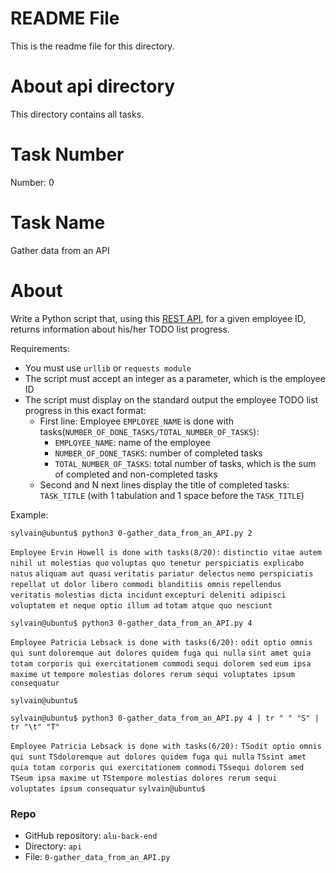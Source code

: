 # README File
This is the readme file for this directory.

# About api directory
This directory contains all tasks.

# Task Number
Number: 0

# Task Name
Gather data from an API

# About
Write a Python script that, using this [REST API](https://jsonplaceholder.typicode.com/), for a given employee ID, returns information about his/her TODO list progress.

Requirements:

* You must use `urllib` or `requests module`
* The script must accept an integer as a parameter, which is the employee ID
* The script must display on the standard output the employee TODO list progress in this exact format:
    * First line: Employee `EMPLOYEE_NAME` is done with tasks(`NUMBER_OF_DONE_TASKS/TOTAL_NUMBER_OF_TASKS`):
        * `EMPLOYEE_NAME`: name of the employee
        * `NUMBER_OF_DONE_TASKS`: number of completed tasks
        * `TOTAL_NUMBER_OF_TASKS`: total number of tasks, which is the sum of completed and non-completed tasks
    * Second and N next lines display the title of completed tasks: `TASK_TITLE` (with 1 tabulation and 1 space before the `TASK_TITLE`)

Example:

`sylvain@ubuntu$ python3 0-gather_data_from_an_API.py 2`

`Employee Ervin Howell is done with tasks(8/20):`
     `distinctio vitae autem nihil ut molestias quo`
     `voluptas quo tenetur perspiciatis explicabo natus`
     `aliquam aut quasi`
     `veritatis pariatur delectus`
     `nemo perspiciatis repellat ut dolor libero commodi blanditiis omnis`
     `repellendus veritatis molestias dicta incidunt`
     `excepturi deleniti adipisci voluptatem et neque optio illum ad`
     `totam atque quo nesciunt`

`sylvain@ubuntu$ python3 0-gather_data_from_an_API.py 4`

`Employee Patricia Lebsack is done with tasks(6/20):`
     `odit optio omnis qui sunt`
     `doloremque aut dolores quidem fuga qui nulla`
     `sint amet quia totam corporis qui exercitationem commodi`
     `sequi dolorem sed`
     `eum ipsa maxime ut`
     `tempore molestias dolores rerum sequi voluptates ipsum consequatur`

`sylvain@ubuntu$`

`sylvain@ubuntu$ python3 0-gather_data_from_an_API.py 4 | tr " " "S" | tr "\t" "T"`

`Employee Patricia Lebsack is done with tasks(6/20):`
`TSodit optio omnis qui sunt`
`TSdoloremque aut dolores quidem fuga qui nulla`
`TSsint amet quia totam corporis qui exercitationem commodi`
`TSsequi dolorem sed`
`TSeum ipsa maxime ut`
`TStempore molestias dolores rerum sequi voluptates ipsum consequatur`
`sylvain@ubuntu$`

### Repo
* GitHub repository: `alu-back-end`
* Directory: `api`
* File: `0-gather_data_from_an_API.py`
